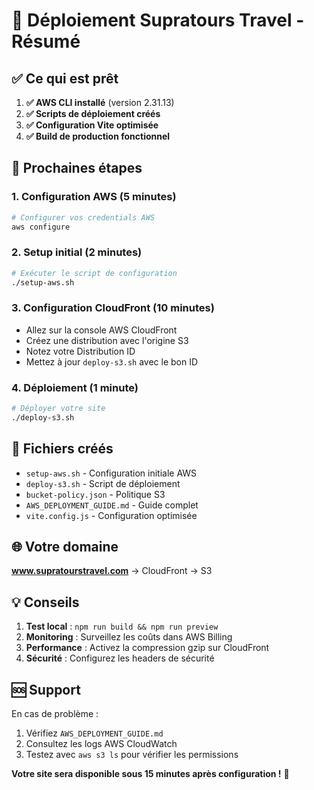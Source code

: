 # 🚀 Déploiement Supratours Travel - Résumé

## ✅ Ce qui est prêt

1. **✅ AWS CLI installé** (version 2.31.13)
2. **✅ Scripts de déploiement créés**
3. **✅ Configuration Vite optimisée**
4. **✅ Build de production fonctionnel**

## 🎯 Prochaines étapes

### 1. Configuration AWS (5 minutes)
```bash
# Configurer vos credentials AWS
aws configure
```

### 2. Setup initial (2 minutes)
```bash
# Exécuter le script de configuration
./setup-aws.sh
```

### 3. Configuration CloudFront (10 minutes)
- Allez sur la console AWS CloudFront
- Créez une distribution avec l'origine S3
- Notez votre Distribution ID
- Mettez à jour `deploy-s3.sh` avec le bon ID

### 4. Déploiement (1 minute)
```bash
# Déployer votre site
./deploy-s3.sh
```

## 📁 Fichiers créés

- `setup-aws.sh` - Configuration initiale AWS
- `deploy-s3.sh` - Script de déploiement
- `bucket-policy.json` - Politique S3
- `AWS_DEPLOYMENT_GUIDE.md` - Guide complet
- `vite.config.js` - Configuration optimisée

## 🌐 Votre domaine

**www.supratourstravel.com** → CloudFront → S3

## 💡 Conseils

1. **Test local** : `npm run build && npm run preview`
2. **Monitoring** : Surveillez les coûts dans AWS Billing
3. **Performance** : Activez la compression gzip sur CloudFront
4. **Sécurité** : Configurez les headers de sécurité

## 🆘 Support

En cas de problème :
1. Vérifiez `AWS_DEPLOYMENT_GUIDE.md`
2. Consultez les logs AWS CloudWatch
3. Testez avec `aws s3 ls` pour vérifier les permissions

**Votre site sera disponible sous 15 minutes après configuration !** 🚀